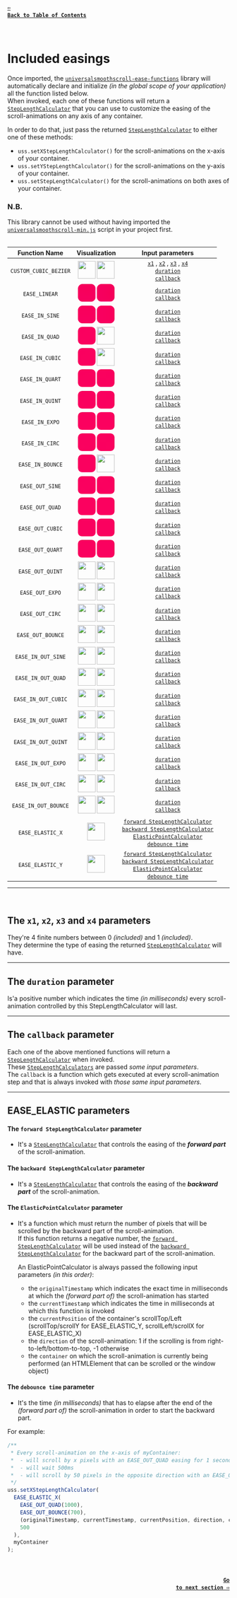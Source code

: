 #### <a href = "https://github.com/CristianDavideConte/universalSmoothScroll#table-of-contents"><code>&#8678; Back to Table of Contents</code></a>
<br/>

# Included easings
Once imported, the [`universalsmoothscroll-ease-functions`](./Download.md) library will automatically declare and initialize _(in the global scope of your application)_ all the function listed below. <br/>
When invoked, each one of these functions will return a [`StepLengthCalculator`](./FAQ.md#q-what-is-a-steplengthcalculator-) that you can use to customize the easing of the scroll-animations on any axis of any container. <br/>

In order to do that, just pass the returned [`StepLengthCalculator`](./FAQ.md#q-what-is-a-steplengthcalculator-) to either one of these methods: 
* `uss.setXStepLengthCalculator()` for the scroll-animations on the x-axis of your container.
* `uss.setYStepLengthCalculator()` for the scroll-animations on the y-axis of your container. 
* `uss.setStepLengthCalculator()` for the scroll-animations on both axes of your container. 

### N.B.
This library cannot be used without having imported the [`universalsmoothscroll-min.js`](./Download.md) script in your project first. 
<br/>
<br/>

Function Name   | Visualization | Input parameters
:-----------: | :-----------: | :-------------:
`CUSTOM_CUBIC_BEZIER` | <img src="./easingsGifs/0_CUSTOM_CUBIC_BEZIER/X.gif" width="40px" height="40px"/> <img src="./easingsGifs/0_CUSTOM_CUBIC_BEZIER/Y.gif" width="40px" height="40px"/> | [`x1`](./EasingFunctions.md#the-x1-x2-x3-and-x4-parameters) , [`x2`](./EasingFunctions.md#the-x1-x2-x3-and-x4-parameters) , [`x3`](./EasingFunctions.md#the-x1-x2-x3-and-x4-parameters) , [`x4`](./EasingFunctions.md#the-x1-x2-x3-and-x4-parameters) <br/> [`duration`](./EasingFunctions.md#the-duration-parameter) <br/> [`callback`](./EasingFunctions.md#the-callback-parameter)
`EASE_LINEAR` | <img src="./easingsGifs/1_EASE_LINEAR/X.gif" width="40px" height="40px"/> <img src="./easingsGifs/1_EASE_LINEAR/Y.gif" width="40px" height="40px"/> | [`duration`](./EasingFunctions.md#the-duration-parameter) <br/> [`callback`](./EasingFunctions.md#the-callback-parameter)
`EASE_IN_SINE` | <img src="./easingsGifs/2_EASE_IN_SINE/X.gif" width="40px" height="40px"/> <img src="./easingsGifs/2_EASE_IN_SINE/Y.gif" width="40px" height="40px"/> | [`duration`](./EasingFunctions.md#the-duration-parameter) <br/> [`callback`](./EasingFunctions.md#the-callback-parameter)
`EASE_IN_QUAD` | <img src="./easingsGifs/3_EASE_IN_QUAD/X.gif" width="40px" height="40px"/> <img src="./easingsGifs/3_EASE_IN_QUAD/Y.gif" width="40px" height="40px"/> | [`duration`](./EasingFunctions.md#the-duration-parameter) <br/> [`callback`](./EasingFunctions.md#the-callback-parameter)
`EASE_IN_CUBIC` | <img src="./easingsGifs/4_EASE_IN_CUBIC/X.gif" width="40px" height="40px"/> <img src="./easingsGifs/4_EASE_IN_CUBIC/Y.gif" width="40px" height="40px"/> | [`duration`](./EasingFunctions.md#the-duration-parameter) <br/> [`callback`](./EasingFunctions.md#the-callback-parameter)
`EASE_IN_QUART` | <img src="./easingsGifs/5_EASE_IN_QUART/X.gif" width="40px" height="40px"/> <img src="./easingsGifs/5_EASE_IN_QUART/Y.gif" width="40px" height="40px"/> | [`duration`](./EasingFunctions.md#the-duration-parameter) <br/> [`callback`](./EasingFunctions.md#the-callback-parameter)
`EASE_IN_QUINT` | <img src="./easingsGifs/6_EASE_IN_QUINT/X.gif" width="40px" height="40px"/> <img src="./easingsGifs/6_EASE_IN_QUINT/Y.gif" width="40px" height="40px"/> | [`duration`](./EasingFunctions.md#the-duration-parameter) <br/> [`callback`](./EasingFunctions.md#the-callback-parameter)
`EASE_IN_EXPO` | <img src="./easingsGifs/7_EASE_IN_EXPO/X.gif" width="40px" height="40px"/> <img src="./easingsGifs/7_EASE_IN_EXPO/Y.gif" width="40px" height="40px"/> | [`duration`](./EasingFunctions.md#the-duration-parameter) <br/> [`callback`](./EasingFunctions.md#the-callback-parameter)
`EASE_IN_CIRC` | <img src="./easingsGifs/8_EASE_IN_CIRC/X.gif" width="40px" height="40px"/> <img src="./easingsGifs/8_EASE_IN_CIRC/Y.gif" width="40px" height="40px"/> | [`duration`](./EasingFunctions.md#the-duration-parameter) <br/> [`callback`](./EasingFunctions.md#the-callback-parameter)
`EASE_IN_BOUNCE` | <img src="./easingsGifs/9_EASE_IN_BOUNCE/X.gif" width="40px" height="40px"/> <img src="./easingsGifs/9_EASE_IN_BOUNCE/Y.gif" width="40px" height="40px"/> | [`duration`](./EasingFunctions.md#the-duration-parameter) <br/> [`callback`](./EasingFunctions.md#the-callback-parameter)
`EASE_OUT_SINE` | <img src="./easingsGifs/10_EASE_OUT_SINE/X.gif" width="40px" height="40px"/> <img src="./easingsGifs/10_EASE_OUT_SINE/Y.gif" width="40px" height="40px"/> | [`duration`](./EasingFunctions.md#the-duration-parameter) <br/> [`callback`](./EasingFunctions.md#the-callback-parameter)
`EASE_OUT_QUAD` | <img src="./easingsGifs/11_EASE_OUT_QUAD/X.gif" width="40px" height="40px"/> <img src="./easingsGifs/11_EASE_OUT_QUAD/Y.gif" width="40px" height="40px"/> | [`duration`](./EasingFunctions.md#the-duration-parameter) <br/> [`callback`](./EasingFunctions.md#the-callback-parameter)
`EASE_OUT_CUBIC` | <img src="./easingsGifs/12_EASE_OUT_CUBIC/X.gif" width="40px" height="40px"/> <img src="./easingsGifs/12_EASE_OUT_CUBIC/Y.gif" width="40px" height="40px"/> | [`duration`](./EasingFunctions.md#the-duration-parameter) <br/> [`callback`](./EasingFunctions.md#the-callback-parameter)
`EASE_OUT_QUART` | <img src="./easingsGifs/13_EASE_OUT_QUART/X.gif" width="40px" height="40px"/> <img src="./easingsGifs/13_EASE_OUT_QUART/Y.gif" width="40px" height="40px"/> | [`duration`](./EasingFunctions.md#the-duration-parameter) <br/> [`callback`](./EasingFunctions.md#the-callback-parameter)
`EASE_OUT_QUINT` | <img src="./easingsGifs/14_EASE_OUT_QUINT/X.gif" width="40px" height="40px"/> <img src="./easingsGifs/14_EASE_OUT_QUINT/Y.gif" width="40px" height="40px"/> | [`duration`](./EasingFunctions.md#the-duration-parameter) <br/> [`callback`](./EasingFunctions.md#the-callback-parameter)
`EASE_OUT_EXPO` | <img src="./easingsGifs/15_EASE_OUT_EXPO/X.gif" width="40px" height="40px"/> <img src="./easingsGifs/15_EASE_OUT_EXPO/Y.gif" width="40px" height="40px"/> | [`duration`](./EasingFunctions.md#the-duration-parameter) <br/> [`callback`](./EasingFunctions.md#the-callback-parameter)
`EASE_OUT_CIRC` | <img src="./easingsGifs/16_EASE_OUT_CIRC/X.gif" width="40px" height="40px"/> <img src="./easingsGifs/16_EASE_OUT_CIRC/Y.gif" width="40px" height="40px"/> | [`duration`](./EasingFunctions.md#the-duration-parameter) <br/> [`callback`](./EasingFunctions.md#the-callback-parameter)
`EASE_OUT_BOUNCE` | <img src="./easingsGifs/17_EASE_OUT_BOUNCE/X.gif" width="40px" height="40px"/> <img src="./easingsGifs/17_EASE_OUT_BOUNCE/Y.gif" width="40px" height="40px"/> | [`duration`](./EasingFunctions.md#the-duration-parameter) <br/> [`callback`](./EasingFunctions.md#the-callback-parameter)
`EASE_IN_OUT_SINE` | <img src="./easingsGifs/18_EASE_IN_OUT_SINE/X.gif" width="40px" height="40px"/> <img src="./easingsGifs/18_EASE_IN_OUT_SINE/Y.gif" width="40px" height="40px"/> | [`duration`](./EasingFunctions.md#the-duration-parameter) <br/> [`callback`](./EasingFunctions.md#the-callback-parameter)
`EASE_IN_OUT_QUAD` | <img src="./easingsGifs/19_EASE_IN_OUT_QUAD/X.gif" width="40px" height="40px"/> <img src="./easingsGifs/19_EASE_IN_OUT_QUAD/Y.gif" width="40px" height="40px"/> | [`duration`](./EasingFunctions.md#the-duration-parameter) <br/> [`callback`](./EasingFunctions.md#the-callback-parameter)
`EASE_IN_OUT_CUBIC` | <img src="./easingsGifs/20_EASE_IN_OUT_CUBIC/X.gif" width="40px" height="40px"/> <img src="./easingsGifs/20_EASE_IN_OUT_CUBIC/Y.gif" width="40px" height="40px"/> | [`duration`](./EasingFunctions.md#the-duration-parameter) <br/> [`callback`](./EasingFunctions.md#the-callback-parameter)
`EASE_IN_OUT_QUART` | <img src="./easingsGifs/21_EASE_IN_OUT_QUART/X.gif" width="40px" height="40px"/> <img src="./easingsGifs/21_EASE_IN_OUT_QUART/Y.gif" width="40px" height="40px"/> | [`duration`](./EasingFunctions.md#the-duration-parameter) <br/> [`callback`](./EasingFunctions.md#the-callback-parameter)
`EASE_IN_OUT_QUINT` | <img src="./easingsGifs/22_EASE_IN_OUT_QUINT/X.gif" width="40px" height="40px"/> <img src="./easingsGifs/22_EASE_IN_OUT_QUINT/Y.gif" width="40px" height="40px"/> | [`duration`](./EasingFunctions.md#the-duration-parameter) <br/> [`callback`](./EasingFunctions.md#the-callback-parameter)
`EASE_IN_OUT_EXPO` | <img src="./easingsGifs/23_EASE_IN_OUT_EXPO/X.gif" width="40px" height="40px"/> <img src="./easingsGifs/23_EASE_IN_OUT_EXPO/Y.gif" width="40px" height="40px"/> | [`duration`](./EasingFunctions.md#the-duration-parameter) <br/> [`callback`](./EasingFunctions.md#the-callback-parameter)
`EASE_IN_OUT_CIRC` | <img src="./easingsGifs/24_EASE_IN_OUT_CIRC/X.gif" width="40px" height="40px"/> <img src="./easingsGifs/24_EASE_IN_OUT_CIRC/Y.gif" width="40px" height="40px"/> | [`duration`](./EasingFunctions.md#the-duration-parameter) <br/> [`callback`](./EasingFunctions.md#the-callback-parameter)
`EASE_IN_OUT_BOUNCE` | <img src="./easingsGifs/25_EASE_IN_OUT_BOUNCE/X.gif" width="40px" height="40px"/> <img src="./easingsGifs/25_EASE_IN_OUT_BOUNCE/Y.gif" width="40px" height="40px"/> | [`duration`](./EasingFunctions.md#the-duration-parameter) <br/> [`callback`](./EasingFunctions.md#the-callback-parameter)
`EASE_ELASTIC_X` | <img src="./easingsGifs/26_EASE_ELASTIC/X.gif" width="40px" height="40px"/> | [`forward StepLengthCalculator`](./EasingFunctions.md#ease_elastic-parameters) <br/> [`backward StepLengthCalculator`](./EasingFunctions.md#ease_elastic-parameters) <br/> [`ElasticPointCalculator`](./EasingFunctions.md#ease_elastic-parameters) <br/> [`debounce time`](./EasingFunctions.md#ease_elastic-parameters)
`EASE_ELASTIC_Y` | <img src="./easingsGifs/26_EASE_ELASTIC/Y.gif" width="40px" height="40px"/> | [`forward StepLengthCalculator`](./EasingFunctions.md#ease_elastic-parameters) <br/> [`backward StepLengthCalculator`](./EasingFunctions.md#ease_elastic-parameters) <br/> [`ElasticPointCalculator`](./EasingFunctions.md#ease_elastic-parameters) <br/> [`debounce time`](./EasingFunctions.md#ease_elastic-parameters)

---
<br/>

## The `x1`, `x2`, `x3` and `x4` parameters
They're 4 finite numbers between 0 _(included)_ and 1 _(included)_. <br/>
They determine the type of easing the returned [`StepLengthCalculator`](./FAQ.md#q-what-is-a-steplengthcalculator-) will have. 

---

## The `duration` parameter
Is'a positive number which indicates the time _(in milliseconds)_ every scroll-animation controlled by this StepLengthCalculator will last.

---

## The `callback` parameter
Each one of the above mentioned functions will return a [`StepLengthCalculator`](./FAQ.md#q-what-is-a-steplengthcalculator-) when invoked. <br/>
These [`StepLengthCalculators`](./FAQ.md#q-what-is-a-steplengthcalculator-) are passed _some input parameters_. <br/> 
The `callback` is a function which gets executed at every scroll-animation step and that is always invoked with _those same input parameters_.

---

## EASE_ELASTIC parameters
  #### The `forward StepLengthCalculator` parameter 
  * It's a [`StepLengthCalculator`](./FAQ.md#q-what-is-a-steplengthcalculator-) that controls the easing of the ***forward part*** of the scroll-animation. 
  #### The `backward StepLengthCalculator` parameter
  * It's a [`StepLengthCalculator`](./FAQ.md#q-what-is-a-steplengthcalculator-) that controls the easing of the ***backward part*** of the scroll-animation.
  #### The `ElasticPointCalculator` parameter
  * It's a function which must return the number of pixels that will be scrolled by the backward part of the scroll-animation. <br/>
    If this function returns a negative number, the [`forward StepLengthCalculator`](./EasingFunctions.md#forward-steplengthcalculator) will be used instead of the [`backward StepLengthCalculator`](./EasingFunctions.md#backward-steplengthcalculator) for the backward part of the scroll-animation. <br/>
  
    An ElasticPointCalculator is always passed the following input parameters _(in this order)_: 
    * the `originalTimestamp` which indicates the exact time in milliseconds at which the _(forward part of)_ the scroll-animation has started 
    * the `currentTimestamp` which indicates the time in milliseconds at which this function is invoked 
    * the `currentPosition` of the container's scrollTop/Left (scrollTop/scrollY for EASE_ELASTIC_Y, scrollLeft/scrollX for EASE_ELASTIC_X)
    * the `direction` of the scroll-animation: 1 if the scrolling is from right-to-left/bottom-to-top, -1 otherwise
    * the `container` on which the scroll-animation is currently being performed (an HTMLElement that can be scrolled or the window object)
        
  #### The `debounce time` parameter     
  * It's the time _(in milliseconds)_ that has to elapse after the end of the _(forward part of)_ the scroll-animation in order to start the backward part.

For example:
```javascript
/**
 * Every scroll-animation on the x-axis of myContainer:
 *  - will scroll by x pixels with an EASE_OUT_QUAD easing for 1 second
 *  - will wait 500ms
 *  - will scroll by 50 pixels in the opposite direction with an EASE_OUT_BOUNCE easing for 700ms
 */
uss.setXStepLengthCalculator(
  EASE_ELASTIC_X(
    EASE_OUT_QUAD(1000),
    EASE_OUT_BOUNCE(700),
    (originalTimestamp, currentTimestamp, currentPosition, direction, container) => {return 50;},
    500
  ), 
  myContainer
);
```

<br/>

#### <p align="right"><a href = "./FAQ.md"><code>Go to next section &#8680;</code></a></p>
